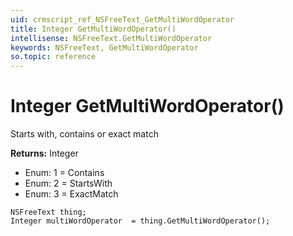 ```yaml
---
uid: crmscript_ref_NSFreeText_GetMultiWordOperator
title: Integer GetMultiWordOperator()
intellisense: NSFreeText.GetMultiWordOperator
keywords: NSFreeText, GetMultiWordOperator
so.topic: reference
---
```


# Integer GetMultiWordOperator()

Starts with, contains or exact match

**Returns:** Integer

* Enum: 1 = Contains 
* Enum: 2 = StartsWith 
* Enum: 3 = ExactMatch 

```crmscript
NSFreeText thing;
Integer multiWordOperator  = thing.GetMultiWordOperator();
```

